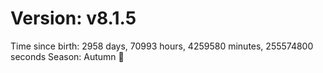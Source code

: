 # Version: v8.1.5
Time since birth: 2958 days, 70993 hours, 4259580 minutes, 255574800 seconds
Season: Autumn 🍁
